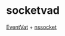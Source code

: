 # socketvad

[EventVat] + [nssocket]

[EventVat]: https://github.com/hij1nx/EventVat
[nssocket]: https://github.com/nodejitsu/nssocket

